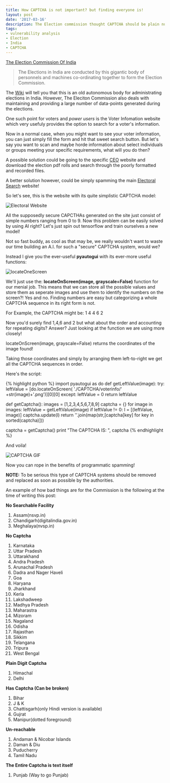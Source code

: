 ```yaml
---
title: How CAPTCHA is not important? but finding everyone is!
layout: post
date: '2017-03-16'
description: The Election commission thought CAPTCHA should be plain numbers
tags:
- vulnerability analysis
- Election
- India
- CAPTCHA
---
```


[The Election Commission Of India](/images/eci.png)

>The Elections in India are conducted by this gigantic body of personnels and machines co-ordinating together to form the Election Commission.

The [Wiki](https://en.wikipedia.org/wiki/Election_Commission_of_India) will tell you that this is an old autonomous body for administrating elections in India. However, The Eleciton Commission also deals with maintaining and providing a large number of data-points generated during the elections.


One such point for voters and *power users* is the Voter Infomation website which very usefuly provides the option to search for a voter's information.

<!-- more -->

Now in a normal case, when you might want to see your voter information, you can just simply fill the form and hit that sweet search button. But let's say you want to scan and maybe horde information about select individuals or groups meeting your specific requirements, what will you do then?

A possible solution could be going to the specific [CEO](https://en.wikipedia.org/wiki/Chief_Electoral_Officer) website and download the election pdf rolls and search through the poorly formatted and recorded files.

A better solution however, could be simply spamming the main [Electoral Search](http://electoralsearch.in/) website!

So let's see, this is the website with its quite simplistic CAPTCHA model:

![Electoral Website](/images/electoral_search.png)


All the supposedly secure CAPCTHAs generated on the site just consist of simple numbers ranging from 0 to 9. Now this problem can be easily solved by using AI right? Let's just spin out tensorflow and train ourselves a new model!

Not so fast buddy, as cool as that may be, we really wouldn't want to waste our time building an A.I. for such a "secure" CAPTCHA system, would we?

Instead I give you the ever-useful **pyautogui** with its ever-more useful functions:

![locateOneScreen](/images/locate_on_screen.png)

We'll just use the:
**locateOnScreen(image, grayscale=False)**
function for our menial job. This means that we can store all the possible values and store them as seperate images and use them to identify the numbers on the screen?! Yes and no. Finding numbers are easy but categorizing a whole CAPTCHA sequence in its right form is not.

For Example, the CAPTCHA might be: 1 4 4 6 2

Now you'd surely find 1,4,6 and 2 but what about the order and accounting for repeating digits? Answer? Just looking at the function we are using more closely!

locateOnScreen(image, grayscale=False) returns the coordinates of the image found!


Taking those coordinates and simply by arranging them left-to-right we get all the CAPTCHA sequences in order.

Here's the script:

{% highlight python %}
import pyautogui as do
def getLeftValue(image):
try:
leftValue = [do.locateOnScreen(
		'./CAPTCHA/voterinfo/'
		+str(image)+'.png')][0][0]
except:
leftValue = 0
return leftValue


def getCaptcha():
	images = [1,2,3,4,5,6,7,8,9]
	captcha = {}
	for image in images:
leftValue = getLeftValue(image)
if leftValue != 0:
l = [(leftValue, image)]
captcha.update(l)
return ''.join(map(str,[captcha[key] for key in sorted(captcha)]))

captcha = getCaptcha()
print "The CAPTCHA IS: ", captcha
{% endhighlight %}

And voila!

![CAPTCHA GIF](/images/captcha.gif)

Now you can rope in the benefits of programmatic spamming!

**NOTE:** To be serious this type of CAPTCHA systems should be removed and replaced as soon as possible by the authorities.

An example of how bad things are for the Commission is the following at the time of writing this post:

**No Searchable Facility**
1. Assam(nsvp.in)
2. Chandigarh(digitalindia.gov.in)
3. Meghalaya(nvsp.in)

**No Captcha**
1. Karnataka
2. Uttar Pradesh
3. Uttarakhand
4. Andra Pradesh
5. Arunachal Pradesh
6. Dadra and Nager Haveli
7. Goa
8. Haryana
9. Jharkhand
10. Kerla
11. Lakshadweep
12. Madhya Pradesh
13. Maharastra
14. Mizoram
15. Nagaland
16. Odisha
17. Rajasthan
18. Sikkim
19. Telangana
20. Tripura
21. West Bengal

**Plain Digit Captcha**
1. Himachal
2. Delhi

**Has Captcha (Can be broken)**
1. Bihar
2. J & K
3. Chattisgarh(only Hindi version is available)
4. Gujrat
5. Manipur(dotted foreground)



**Un-reachable**
1. Andaman & Nicobar Islands
2. Daman & Diu
3. Puducherry
4. Tamil Nadu

**The Entire Captcha is text itself**
1. Punjab (Way to go Punjab)